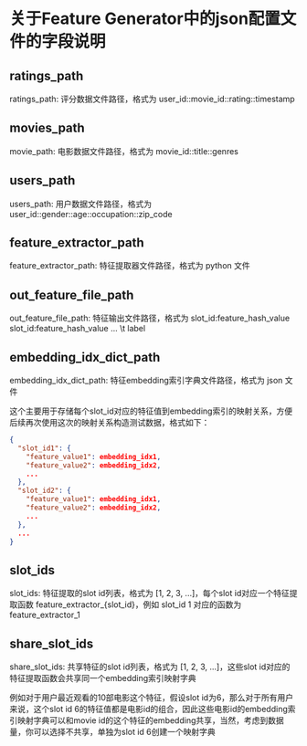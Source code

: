 # 关于Feature Generator中的json配置文件的字段说明

## ratings_path
ratings_path: 评分数据文件路径，格式为 user_id::movie_id::rating::timestamp

## movies_path
movie_path: 电影数据文件路径，格式为 movie_id::title::genres

## users_path
users_path: 用户数据文件路径，格式为 user_id::gender::age::occupation::zip_code

## feature_extractor_path
feature_extractor_path: 特征提取器文件路径，格式为 python 文件

## out_feature_file_path
out_feature_file_path: 特征输出文件路径，格式为 slot_id:feature_hash_value slot_id:feature_hash_value ... \t label

## embedding_idx_dict_path
embedding_idx_dict_path: 特征embedding索引字典文件路径，格式为 json 文件

这个主要用于存储每个slot_id对应的特征值到embedding索引的映射关系，方便后续再次使用这次的映射关系构造测试数据，格式如下：
```json
{
  "slot_id1": {
    "feature_value1": embedding_idx1,
    "feature_value2": embedding_idx2,
    ...
  },
  "slot_id2": {
    "feature_value1": embedding_idx1,
    "feature_value2": embedding_idx2,
    ...
  },
  ...
}
```

## slot_ids
slot_ids: 特征提取的slot id列表，格式为 [1, 2, 3, ...]，每个slot id对应一个特征提取函数 feature_extractor_{slot_id}，例如 slot_id 1 对应的函数为 feature_extractor_1

## share_slot_ids
share_slot_ids: 共享特征的slot id列表，格式为 [1, 2, 3, ...]，这些slot id对应的特征提取函数会共享同一个embedding索引映射字典

例如对于用户最近观看的10部电影这个特征，假设slot id为6，那么对于所有用户来说，这个slot id 6的特征值都是电影id的组合，因此这些电影id的embedding索引映射字典可以和movie id的这个特征的embedding共享，当然，考虑到数据量，你可以选择不共享，单独为slot id 6创建一个映射字典